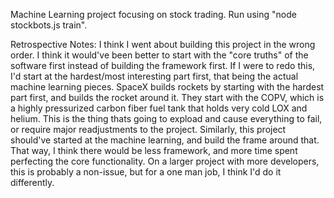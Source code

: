 Machine Learning project focusing on stock trading. Run using "node stockbots.js train".

Retrospective Notes:
I think I went about building this project in the wrong order. I think it would've been better to start with the "core truths" of the software first instead of building the framework first. If I were to redo this, I'd start at the hardest/most interesting part first, that being the actual machine learning pieces. SpaceX builds rockets by starting with the hardest part first, and builds the rocket around it. They start with the COPV, which is a highly pressurized carbon fiber fuel tank that holds very cold LOX and helium. This is the thing thats going to expload and cause everything to fail, or require major readjustments to the project. Similarly, this project should've started at the machine learning, and build the frame around that. That way, I think there would be less framework, and more time spent perfecting the core functionality. On a larger project with more developers, this is probably a non-issue, but for a one man job, I think I'd do it differently.
